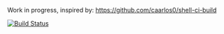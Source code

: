 Work in progress, inspired by: 
https://github.com/caarlos0/shell-ci-build

[![Build Status](https://travis-ci.org/lonix/docker-ci-linter.svg?branch=master)](https://travis-ci.org/lonix/docker-ci-linter)